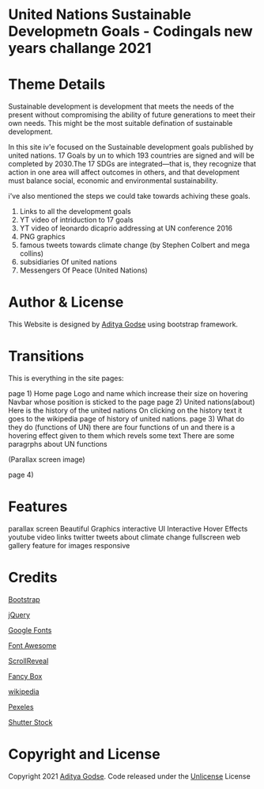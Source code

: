 # United Nations Sustainable Developmetn Goals - Codingals new years challange 2021 

# Theme Details 


Sustainable development is development that meets the needs of the present without compromising the ability of future generations to meet their own needs. This might be the most suitable defination of sustainable development. 

In this site iv'e focused on the Sustainable development goals published by united nations. 17 Goals by un to which 193 countries are signed and will be completed by 2030.The 17 SDGs are integrated—that is, they recognize that action in one area will affect outcomes in others, and that development must balance social, economic and environmental sustainability.

i've also mentioned the steps we could take towards achiving these goals. 

1) Links to all the development goals
2) YT video of intriduction to 17 goals
3) YT video of leonardo dicaprio addressing at UN conference 2016
4) PNG graphics
5) famous tweets towards climate change (by Stephen Colbert and mega collins)
6) subsidiaries Of united nations
7) Messengers Of Peace (United Nations) 

# Author & License

This Website is designed by [Aditya Godse](https://twitter.com/adityagodse93) using bootstrap framework. 

# Transitions

This is everything in the site pages:

page 1) Home page
         Logo and name which increase their size on hovering
         Navbar whose position is sticked to the page
page 2) United nations(about)
         Here is the history of the united nations 
         On clicking on the history text it goes to the wikipedia page of history of united nations.
page 3) What do they do (functions of UN)
         there are four functions of un and there is a hovering effect given to them which revels some text
         There are some paragrphs about UN functions
        
(Parallax screen image)

page 4) 
# Features

parallax screen
Beautiful Graphics
interactive UI
Interactive Hover Effects
youtube video links
twitter tweets about climate change
fullscreen web gallery feature for images
responsive

# Credits

[Bootstrap](http://getbootstrap.com/)

[jQuery](http://jquery.com/)

[Google Fonts](https://www.google.com/fonts/)

[Font Awesome](https://fontawesome.com/)

[ScrollReveal](https://github.com/jlmakes/scrollreveal)

[Fancy Box](http://fancyapps.com/fancybox/3/)

[wikipedia](https://www.wikipedia.org/)

[Pexeles](https://www.pexels.com/)

[Shutter Stock](https://www.shutterstock.com/)


# Copyright and License

Copyright 2021 [Aditya Godse](https://twitter.com/adityagodse93). Code released under the [Unlicense](https://github.com/adityagodse93/UN-SDGs/blob/main/LICENSE) License
